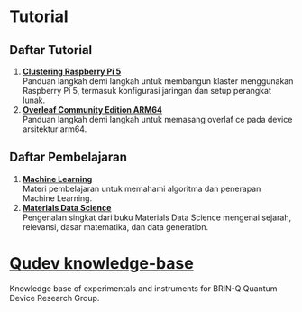 # Tutorial 
## Daftar Tutorial

1. **[Clustering Raspberry Pi 5](Tutorials/raspberry-pi-cluster.md)**  
   Panduan langkah demi langkah untuk membangun klaster menggunakan Raspberry Pi 5, termasuk konfigurasi jaringan dan setup perangkat lunak.
2. **[Overleaf Community Edition ARM64](Tutorials/instalasi-overleaf-ce-arm64.md)**  
   Panduan langkah demi langkah untuk memasang overlaf ce pada device arsitektur arm64.

## Daftar Pembelajaran

1. **[Machine Learning](./Pembelajaran/Machine%20Learning/pembelajaran-machine-learning.md)**  
   Materi pembelajaran untuk memahami algoritma dan penerapan Machine Learning.
2. **[Materials Data Science](./Pembelajaran/Materials%20Data%20Science/pembelajaran-materials-data-science.md)**  
   Pengenalan singkat dari buku Materials Data Science mengenai sejarah, relevansi, dasar matematika, dan data generation.

# [Qudev knowledge-base](Qudev/readme.md)
Knowledge base of experimentals and instruments for BRIN-Q Quantum Device Research Group.
